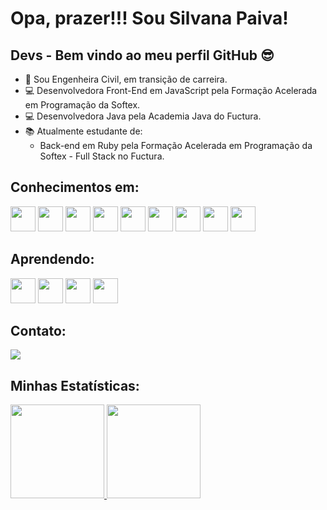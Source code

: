 # Opa, prazer!!! Sou Silvana Paiva! 
## Devs - Bem vindo ao meu perfil GitHub 😎 

- 👷 Sou Engenheira Civil, em transição de carreira.
- 💻 Desenvolvedora Front-End em JavaScript pela Formação Acelerada em Programação da Softex.
- 💻 Desenvolvedora Java pela Academia Java do Fuctura.
- :books: Atualmente estudante de:
  - Back-end em Ruby pela Formação Acelerada em Programação da Softex - Full Stack no Fuctura.

## Conhecimentos em: 
<img src="https://cdn.jsdelivr.net/gh/devicons/devicon/icons/photoshop/photoshop-line.svg" width="40" height="40"/> <img src="https://cdn.jsdelivr.net/gh/devicons/devicon/icons/illustrator/illustrator-plain.svg" width="40" height="40"/> <img src="https://cdn.jsdelivr.net/gh/devicons/devicon/icons/java/java-original-wordmark.svg" width="40" height="40" />  <img src="https://cdn.jsdelivr.net/gh/devicons/devicon/icons/javascript/javascript-original.svg" width="40" height="40"/> <img src="https://cdn.jsdelivr.net/gh/devicons/devicon/icons/html5/html5-original-wordmark.svg" width="40" height="40"/> <img src="https://cdn.jsdelivr.net/gh/devicons/devicon/icons/css3/css3-original-wordmark.svg" width="40" height="40"/> <img src="https://cdn.jsdelivr.net/gh/devicons/devicon@latest/icons/react/react-original-wordmark.svg" width="40" height="40"/> <img src="https://cdn.jsdelivr.net/gh/devicons/devicon/icons/vscode/vscode-original-wordmark.svg" width="40" height="40"/> <img src="https://cdn.jsdelivr.net/gh/devicons/devicon@latest/icons/github/github-original-wordmark.svg" width="40" height="40"/>


## Aprendendo:
<img src="https://cdn.jsdelivr.net/gh/devicons/devicon@latest/icons/ruby/ruby-original-wordmark.svg" width="40" height="40"/> <img src="https://cdn.jsdelivr.net/gh/devicons/devicon/icons/postgresql/postgresql-original-wordmark.svg" width="40" height="40"/> <img src="https://cdn.jsdelivr.net/gh/devicons/devicon@latest/icons/postman/postman-original.svg" width="40" height="40"/> <img src="https://cdn.jsdelivr.net/gh/devicons/devicon@latest/icons/rails/rails-plain.svg" width="40" height="40"/>


## Contato:
<a href="https://www.linkedin.com/in/silvanapaiva" target="_blank"><img loading="lazy" src="https://img.shields.io/badge/-LinkedIn-%230077B5?style=for-the-badge&logo=linkedin&logoColor=white" target="_blank"></a>

## Minhas Estatísticas:
<div>
<a href="https://github.com/SilvanaCosta">
<img loading="lazy" height="150em" src="https://github-readme-stats.vercel.app/api/top-langs/?username=silvanacosta&layout=compact&langs_count=7&theme=dracula"/> <img loading="lazy" height="150em" src="https://github-readme-stats.vercel.app/api?username=silvanacosta&show_icons=true&theme=dracula&include_all_commits=true&count_private=true"/>
</div>


